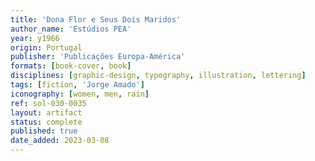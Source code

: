 ```yaml
---
title: 'Dona Flor e Seus Dois Maridos'
author_name: 'Estúdios PEA'
year: y1966
origin: Portugal
publisher: 'Publicações Europa-América'
formats: [book-cover, book]
disciplines: [graphic-design, typography, illustration, lettering]
tags: [fiction, 'Jorge Amado']
iconography: [women, men, rain]
ref: sol-030-0035
layout: artifact
status: complete
published: true
date_added: 2023-03-08
---
```

